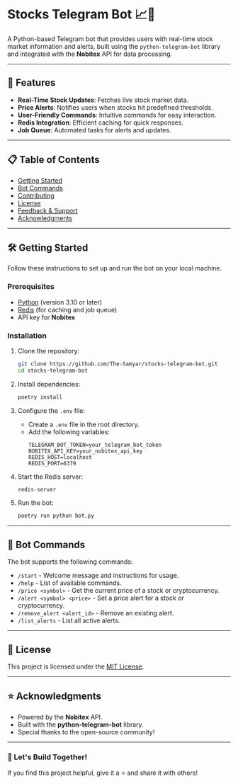 
# Stocks Telegram Bot 📈🤖

A Python-based Telegram bot that provides users with real-time stock market information and alerts, built using the `python-telegram-bot` library and integrated with the **Nobitex** API for data processing.

---

## 🚀 Features
- **Real-Time Stock Updates**: Fetches live stock market data.  
- **Price Alerts**: Notifies users when stocks hit predefined thresholds.  
- **User-Friendly Commands**: Intuitive commands for easy interaction.  
- **Redis Integration**: Efficient caching for quick responses.  
- **Job Queue**: Automated tasks for alerts and updates.  

---

## 📋 Table of Contents
- [Getting Started](#getting-started)
- [Bot Commands](#bot-commands)
- [Contributing](#contributing)
- [License](#license)
- [Feedback & Support](#feedback--support)
- [Acknowledgments](#acknowledgments)

---

## 🛠️ Getting Started

Follow these instructions to set up and run the bot on your local machine.

### Prerequisites
- [Python](https://www.python.org/) (version 3.10 or later)
- [Redis](https://redis.io/) (for caching and job queue)
- API key for **Nobitex**

### Installation
1. Clone the repository:
   ```bash
   git clone https://github.com/The-Samyar/stocks-telegram-bot.git
   cd stocks-telegram-bot
   ```

2. Install dependencies:
   ```bash
   poetry install
   ```

3. Configure the `.env` file:
   - Create a `.env` file in the root directory.
   - Add the following variables:
     ```env
     TELEGRAM_BOT_TOKEN=your_telegram_bot_token
     NOBITEX_API_KEY=your_nobitex_api_key
     REDIS_HOST=localhost
     REDIS_PORT=6379
     ```

4. Start the Redis server:
   ```bash
   redis-server
   ```

5. Run the bot:
   ```bash
   poetry run python bot.py
   ```

---

## 🤖 Bot Commands

The bot supports the following commands:

- `/start` - Welcome message and instructions for usage.  
- `/help` - List of available commands.  
- `/price <symbol>` - Get the current price of a stock or cryptocurrency.  
- `/alert <symbol> <price>` - Set a price alert for a stock or cryptocurrency.  
- `/remove_alert <alert_id>` - Remove an existing alert.  
- `/list_alerts` - List all active alerts.  

---

## 📝 License

This project is licensed under the [MIT License](LICENSE).

---

## ⭐ Acknowledgments

- Powered by the **Nobitex** API.  
- Built with the **python-telegram-bot** library.  
- Special thanks to the open-source community!

---

### 🙌 Let's Build Together!  
If you find this project helpful, give it a ⭐ and share it with others!
